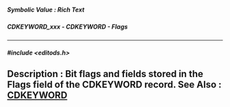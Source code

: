 ##### Symbolic Value : Rich Text
##### CDKEYWORD_xxx - CDKEYWORD - Flags
---
##### #include <editods.h>
**Description :**
Bit flags and fields stored in the Flags field of the CDKEYWORD record.
**See Also :**
[CDKEYWORD](D:/md_files/CDKEYWORD.md)
---
